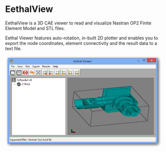 # EethalView
EethalView is a 3D CAE viewer to read and visualize Nastran OP2 Finite Element Model and STL files.

Eethal Viewer features auto-rotation, in-built 2D plotter and enables you to export the node coordinates, element connectivity and the result data to a text file.

![Eethal View](Eethal_Viewer_image.png)